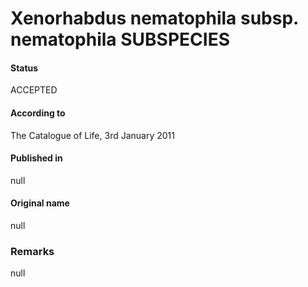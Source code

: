 Xenorhabdus nematophila subsp. nematophila SUBSPECIES
=======

#### Status
ACCEPTED

#### According to
The Catalogue of Life, 3rd January 2011

#### Published in
null

#### Original name
null

### Remarks
null
